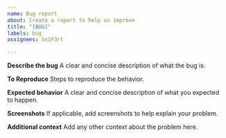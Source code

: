 ```yaml
---
name: Bug report
about: Create a report to help us improve
title: "[BUG]"
labels: bug
assignees: Sn1F3rt

---
```


**Describe the bug**
A clear and concise description of what the bug is.

**To Reproduce**
Steps to reproduce the behavior.

**Expected behavior**
A clear and concise description of what you expected to happen.

**Screenshots**
If applicable, add screenshots to help explain your problem.

**Additional context**
Add any other context about the problem here.
